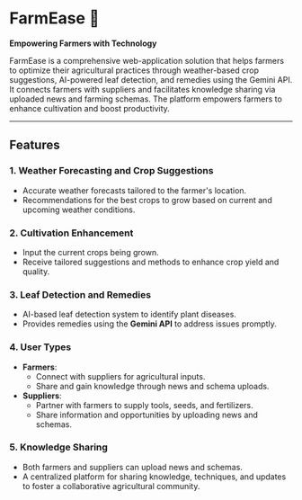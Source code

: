 # FarmEase 🌱  
**Empowering Farmers with Technology**  

FarmEase is a comprehensive web-application solution that helps farmers to optimize their agricultural practices through weather-based crop suggestions, AI-powered leaf detection, and remedies using the Gemini API. It connects farmers with suppliers and facilitates knowledge sharing via uploaded news and farming schemas. The platform empowers farmers to enhance cultivation and boost productivity.

---

## **Features**  

### 1. **Weather Forecasting and Crop Suggestions**  
- Accurate weather forecasts tailored to the farmer's location.  
- Recommendations for the best crops to grow based on current and upcoming weather conditions.

### 2. **Cultivation Enhancement**  
- Input the current crops being grown.  
- Receive tailored suggestions and methods to enhance crop yield and quality.  

### 3. **Leaf Detection and Remedies**  
- AI-based leaf detection system to identify plant diseases.  
- Provides remedies using the **Gemini API** to address issues promptly.  

### 4. **User Types**  
- **Farmers**:  
   - Connect with suppliers for agricultural inputs.  
   - Share and gain knowledge through news and schema uploads.  
- **Suppliers**:  
   - Partner with farmers to supply tools, seeds, and fertilizers.  
   - Share information and opportunities by uploading news and schemas.  

### 5. **Knowledge Sharing**  
- Both farmers and suppliers can upload news and schemas.  
- A centralized platform for sharing knowledge, techniques, and updates to foster a collaborative agricultural community.





